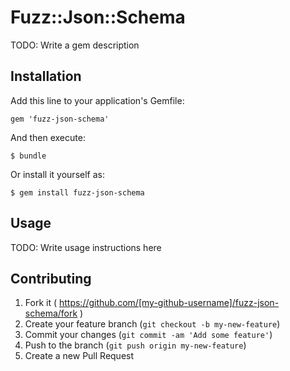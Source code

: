 # Fuzz::Json::Schema

TODO: Write a gem description

## Installation

Add this line to your application's Gemfile:

    gem 'fuzz-json-schema'

And then execute:

    $ bundle

Or install it yourself as:

    $ gem install fuzz-json-schema

## Usage

TODO: Write usage instructions here

## Contributing

1. Fork it ( https://github.com/[my-github-username]/fuzz-json-schema/fork )
2. Create your feature branch (`git checkout -b my-new-feature`)
3. Commit your changes (`git commit -am 'Add some feature'`)
4. Push to the branch (`git push origin my-new-feature`)
5. Create a new Pull Request
